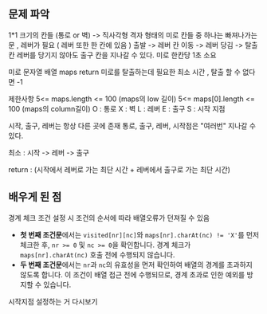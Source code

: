## 문제 파악

1*1 크기의 칸들 (통로 or 벽) -> 직사각형 격자 형태의 미로
칸들 중 하나는 빠져나가는 문 , 레버가 필요 ( 레버 또한 한 칸에 있음 )
출발 -> 레버 칸 이동 -> 레버 당김 -> 탈출 칸
레버를 당기지 않아도 출구 칸을 지나갈 수 있다.
미로 한칸당 1초 소요

미로 문자열 배열 maps
return 미로를 탈출하는데 필요한 최소 시간 , 탈출 할 수 없다면 -1

제한사항
5<= maps.length <= 100 (maps의 low 길이)
5<= maps[0].length <= 100 (maps의 column길이)
O : 통로
X : 벽
L : 레버
E : 출구
S : 시작 지점

시작, 출구, 레버는 항상 다른 곳에 존재
통로, 출구, 레버, 시작점은 "여러번" 지나갈 수 있다.

최소 : 시작 -> 레버 -> 출구

return : (시작에서 레버로 가는 최단 시간 + 레버에서 출구로 가는 최단 시간)

## 배우게 된 점

경계 체크 조건 설정 시 조건의 순서에 따라 배열오류가 던져질 수 있음 

- **첫 번째 조건문**에서는 `visited[nr][nc]`와 `maps[nr].charAt(nc) != 'X'`를 먼저 체크한 후, `nr >= 0` 및 `nc >= 0`을 확인합니다. 경계 체크가 `maps[nr].charAt(nc)` 호출 전에 수행되지 않습니다.
- **두 번째 조건문**에서는 `nr`과 `nc`의 유효성을 먼저 확인하여 배열의 경계를 초과하지 않도록 합니다. 이 조건이 배열 접근 전에 수행되므로, 경계 초과로 인한 예외를 방지할 수 있습니다.

시작지점 설정하는 거 다시보기
